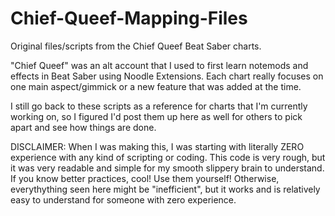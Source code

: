 # Chief-Queef-Mapping-Files
Original files/scripts from the Chief Queef Beat Saber charts. 

"Chief Queef" was an alt account that I used to first learn notemods and effects in Beat Saber using Noodle Extensions.
Each chart really focuses on one main aspect/gimmick or a new feature that was added at the time. 

I still go back to these scripts as a reference for charts that I'm currently working on, so I figured I'd post them up here as well for others to pick apart and see how things are done. 

DISCLAIMER: When I was making this, I was starting with literally ZERO experience with any kind of scripting or coding. 
This code is very rough, but it was very readable and simple for my smooth slippery brain to understand. 
If you know better practices, cool! Use them yourself!
Otherwise, everythything seen here might be "inefficient", but it works and is relatively easy to understand for someone with zero experience.  
